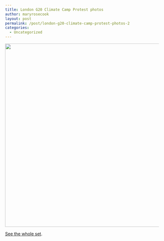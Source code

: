 ```yaml
---
title: London G20 Climate Camp Protest photos
author: maryrosecook
layout: post
permalink: /post/london-g20-climate-camp-protest-photos-2
categories:
  - Uncategorized
---
```

<img src="http://farm4.static.flickr.com/3550/3406743498_427497be98_d.jpg" style="" width="600" />

[See the whole set][1].

 [1]: http://www.flickr.com/photos/23309790@N07/sets/72157616165058051/